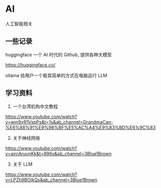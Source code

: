 # AI

人工智能相关

## 一些记录

huggingface 一个 AI 时代的 Github, 提供各种大模型

https://huggingface.co/


ollama 给用户一个极其简单的方式在电脑运行 LLM 

## 学习资料

1. 一个台湾机构中文教程

https://www.youtube.com/watch?v=wm9yR1VspPs&t=1s&ab_channel=GrandmaCan-%E6%88%91%E9%98%BF%E5%AC%A4%E9%83%BD%E6%9C%83


2. 关于神经网络

https://www.youtube.com/watch?v=aircAruvnKk&t=896s&ab_channel=3Blue1Brown

3. 关于 LLM

https://www.youtube.com/watch?v=LPZh9BOjkQs&ab_channel=3Blue1Brown

